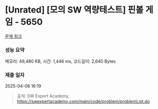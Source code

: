 # [Unrated] [모의 SW 역량테스트] 핀볼 게임 - 5650 

[문제 링크](https://swexpertacademy.com/main/code/problem/problemDetail.do?contestProbId=AWXRF8s6ezEDFAUo) 

### 성능 요약

메모리: 49,480 KB, 시간: 1,446 ms, 코드길이: 2,640 Bytes

### 제출 일자

2025-04-08 16:19



> 출처: SW Expert Academy, https://swexpertacademy.com/main/code/problem/problemList.do